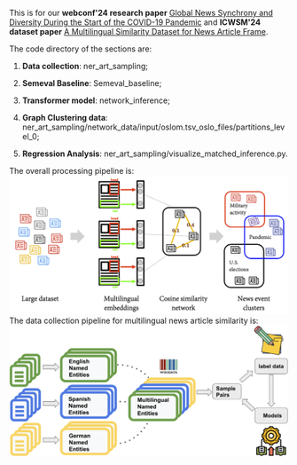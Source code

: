 This is for our **webconf'24 research paper** [Global News Synchrony and Diversity During the Start of the COVID-19 Pandemic](https://arxiv.org/abs/2405.00280) and **ICWSM'24 dataset paper** [A Multilingual Similarity Dataset for News Article Frame](https://arxiv.org/abs/2405.13272). 

The code directory of the sections are: 

1. **Data collection**: ner_art_sampling;

2. **Semeval Baseline**: Semeval_baseline;

2. **Transformer model**: network_inference; 

3. **Graph Clustering data**: ner_art_sampling/network_data/input/oslom.tsv_oslo_files/partitions_level_0;

4. **Regression Analysis**: ner_art_sampling/visualize_matched_inference.py.

The overall processing pipeline is:
![image](https://github.com/social-info-lab/global_news_synchrony/blob/main/img/pipeline.png)
The data collection pipeline for multilingual news article similarity is:
![image](https://github.com/social-info-lab/global_news_synchrony/blob/main/img/data_collection_pipeline.png)

